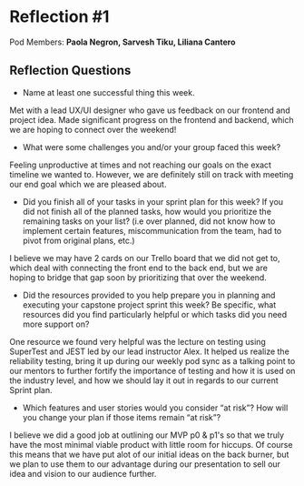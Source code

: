# Reflection #1

Pod Members: **Paola Negron, Sarvesh Tiku, Liliana Cantero**

## Reflection Questions

* Name at least one successful thing this week.

 Met with a lead UX/UI designer who gave us feedback on our frontend and project idea.
 Made significant progress on the frontend and backend, which we are hoping to connect over the weekend!

* What were some challenges you and/or your group faced this week?

 Feeling unproductive at times and not reaching our goals on the exact timeline we wanted to. However, we are definitely still on track with meeting our end goal which we are pleased about.

* Did you finish all of your tasks in your sprint plan for this week? If you did not finish all of the planned tasks, how would you prioritize the remaining tasks on your list?  (i.e over planned, did not know how to implement certain features, miscommunication from the team, had to pivot from original plans, etc.)

 I believe we may have 2 cards on our Trello board that we did not get to, which deal with connecting the front end to the back end, but we are hoping to bridge that gap soon by prioritizing that over the weekend. 

* Did the resources provided to you help prepare you in planning and executing your capstone project sprint this week? Be specific, what resources did you find particularly helpful or which tasks did you need more support on?

 One resource we found very helpful was the lecture on testing using SuperTest and JEST led by our lead instructor Alex. It helped us realize the reliability testing, bring it up during our weekly pod sync as a talking point to our mentors to further fortify the importance of testing and how it is used on the industry level, and how we should lay it out in regards to our current Sprint plan.

* Which features and user stories would you consider “at risk”? How will you change your plan if those items remain “at risk”?

 I believe we did a good job at outlining our MVP p0 & p1's so that we truly have the most minimal viable product with little room for hiccups. Of course this means that we have put alot of our initial ideas on the back burner, but we plan to use them to our advantage during our presentation to sell our idea and vision to our audience further.
